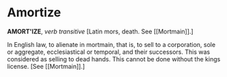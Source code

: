 # Amortize

**AMORT'IZE**, _verb transitive_ \[Latin mors, death. See [[Mortmain]].\]

In English law, to alienate in mortmain, that is, to sell to a corporation, sole or aggregate, ecclesiastical or temporal, and their successors. This was considered as selling to dead hands. This cannot be done without the kings license. \[See [[Mortmain]].\]
